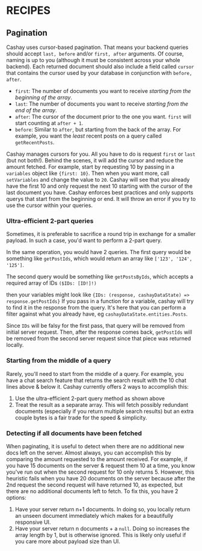 # RECIPES

## Pagination

Cashay uses cursor-based pagination.
That means your backend queries should accept `last, before` and/or `first, after` arguments.
Of course, naming is up to you (although it must be consistent across your whole backend).
Each returned document should also include a field called `cursor` that contains the cursor used by your database
in conjunction with `before, after`.
- `first`: The number of documents you want to receive _starting from the beginning of the array_.
- `last`: The number of documents you want to receive _starting from the end of the array_.
- `after`: The cursor of the document prior to the one you want. `first` will start counting at `after + 1`.
- `before`: Similar to `after`, but starting from the back of the array.
 For example, you want the _least_ recent posts on a query called `getRecentPosts`.

Cashay manages cursors for you.
All you have to do is request `first` or `last` (but not both!).
Behind the scenes, it will add the cursor and reduce the amount fetched.
For example, start by requesting 10 by passing in a `variables` object like `{first: 10}`.
Then when you want more, call `setVariables` and change the value to `20`.
Cashay will see that you already have the first 10 and only request the next 10 starting with the cursor of the last document you have.
Cashay enforces best practices and only supports querys that start from the beginning or end.
It will throw an error if you try to use the cursor within your queries.

### Ultra-efficient 2-part queries

Sometimes, it is preferable to sacrifice a round trip in exchange for a smaller payload.
In such a case, you'd want to perform a 2-part query.

In the same operation, you would have 2 queries.
The first query would be something like `getPostIds`,
which would return an array like `['123', '124', '125']`.

The second query would be something like `getPostsByIds`,
which accepts a required array of IDs `($IDs: [ID!]!)`

then your variables might look like `{IDs: (response, cashayDataState) => response.getPostIds}`
If you pass in a function for a variable, cashay will try to find it in the response from the query.
It's here that you can perform a filter against what you already have, eg `cashayDataState.entities.Posts`.

Since `IDs` will be falsy for the first pass, that query will be removed from initial server request.
Then, after the response comes back, `getPostIds` will be removed from the second server request
since that piece was returned locally.

### Starting from the middle of a query

Rarely, you'll need to start from the middle of a query.
For example, you have a chat search feature that returns the search result with the 10 chat lines above & below it.
Cashay currently offers 2 ways to accomplish this:
1. Use the ultra-efficient 2-part query method as shown above
2. Treat the result as a separate array.
This will fetch possibly redundant documents (especially if you return multiple search results)
but an extra couple bytes is a fair trade for the speed & simplicity.

### Detecting if all documents have been fetched

When paginating, it is useful to detect when there are no additional new docs left on the server.
Almost always, you can accomplish this by comparing the amount requested to the amount received.
For example, if you have 15 documents on the server & request them 10 at a time,
you know you've run out when the second request for 10 only returns 5.
However, this heuristic fails when you have 20 documents on the server because after the 2nd request
the second request will have returned 10, as expected, but there are no additional documents left to fetch.
To fix this, you have 2 options:
1. Have your server return n+1 documents. In doing so, you locally return an unseen document immediately
which makes for a beautifully responsive UI.
2. Have your server return n documents + a `null`. Doing so increases the array length by 1, but is otherwise ignored.
This is likely only useful if you care more about payload size than UI.
